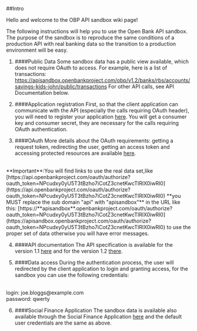 ##Intro

Hello and welcome to the OBP API sandbox wiki page!

The following instructions will help you to use the Open Bank API sandbox.
The purpose of the sandbox is to reproduce the same conditions of a production API with real banking data so the transition to a production environment will be easy.

1. ####Public Data
Some sandbox data has a public view available, which does not require OAuth to access. For example, here is a list of transactions: 
https://apisandbox.openbankproject.com/obp/v1.2/banks/rbs/accounts/savings-kids-john/public/transactions
For other API calls, see API Documentation below.

2. ####Application registration
First, so that the client application can communicate with the API (especially the calls requiring OAuth header), you will need to register your application [here](https://apisandbox.openbankproject.com/consumer-registration).
You will get a consumer key and consumer secret, they are necessary for the calls requiring OAuth authentication.

3. ####OAuth
More details about the OAuth requirements: getting a request token, redirecting the user, getting an access token and accessing protected resources are available [here](https://github.com/OpenBankProject/OBP-API/wiki/OAuth-1.0-Server).
<br />
**Important**:You will find links to use the real data set,like [https://api.openbankproject.com/oauth/authorize?oauth_token=NPcudxy0yU5T3tBzho7iCotZ3cnetKwcTIRlX0iwRl0](https://api.openbankproject.com/oauth/authorize?oauth_token=NPcudxy0yU5T3tBzho7iCotZ3cnetKwcTIRlX0iwRl0) **you MUST replace the sub domain "api" with "apisandbox"** in the URL like this: [https://**apisandbox**.openbankproject.com/oauth/authorize?oauth_token=NPcudxy0yU5T3tBzho7iCotZ3cnetKwcTIRlX0iwRl0](https://apisandbox.openbankproject.com/oauth/authorize?oauth_token=NPcudxy0yU5T3tBzho7iCotZ3cnetKwcTIRlX0iwRl0) to use the proper set of data otherwise you will have error messages.

4. ####API documentation
The API specification is available for the version 1.1 [here](https://github.com/OpenBankProject/OBP-API/wiki/REST-API-V1.1) and for the version 1.2 [there](https://github.com/OpenBankProject/OBP-API/wiki/REST-API-V1.2).

5. ####Data access
During the authentication process, the user will redirected by the client application to login and granting access, for the sandbox you can use the following credentials:
<br />
login: joe.bloggs@example.com
<br />
password: qwerty

6. ####Social Finance Application
The sandbox data is available also available through the Social Finance Application [here](https://sofisandbox.openbankproject.com/) and the default user credentials are the same as above.